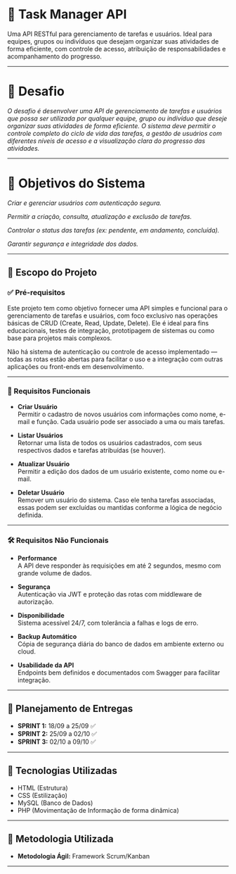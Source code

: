 # 📝 Task Manager API

Uma API RESTful para gerenciamento de tarefas e usuários. Ideal para equipes, grupos ou indivíduos que desejam organizar suas atividades de forma eficiente, com controle de acesso, atribuição de responsabilidades e acompanhamento do progresso.

---

# 🧠 Desafio
*O desafio é desenvolver uma API de gerenciamento de tarefas e usuários que possa ser utilizada por qualquer equipe, grupo ou indivíduo que deseje organizar suas atividades de forma eficiente. O sistema deve permitir o controle completo do ciclo de vida das tarefas, a gestão de usuários com diferentes níveis de acesso e a visualização clara do progresso das atividades.*

---

# 🎯 Objetivos do Sistema
*Criar e gerenciar usuários com autenticação segura.*

*Permitir a criação, consulta, atualização e exclusão de tarefas.*

*Controlar o status das tarefas (ex: pendente, em andamento, concluída).*

*Garantir segurança e integridade dos dados.*

---

## 📌 Escopo do Projeto

### ✅ Pré-requisitos

Este projeto tem como objetivo fornecer uma API simples e funcional para o gerenciamento de tarefas e usuários, com foco exclusivo nas operações básicas de CRUD (Create, Read, Update, Delete). Ele é ideal para fins educacionais, testes de integração, prototipagem de sistemas ou como base para projetos mais complexos.

Não há sistema de autenticação ou controle de acesso implementado — todas as rotas estão abertas para facilitar o uso e a integração com outras aplicações ou front-ends em desenvolvimento.

---

### 🔧 Requisitos Funcionais

- **Criar Usuário**  
  Permitir o cadastro de novos usuários com informações como nome, e-mail e função. Cada usuário pode ser associado a uma ou mais tarefas.

- **Listar Usuários**  
  Retornar uma lista de todos os usuários cadastrados, com seus respectivos dados e tarefas atribuídas (se houver).

- **Atualizar Usuário**  
  Permitir a edição dos dados de um usuário existente, como nome ou e-mail.

- **Deletar Usuário**  
  Remover um usuário do sistema. Caso ele tenha tarefas associadas, essas podem ser excluídas ou mantidas conforme a lógica de negócio definida.

---

### 🛠️ Requisitos Não Funcionais

- **Performance**  
  A API deve responder às requisições em até 2 segundos, mesmo com grande volume de dados.

- **Segurança**  
  Autenticação via JWT e proteção das rotas com middleware de autorização.

- **Disponibilidade**  
  Sistema acessível 24/7, com tolerância a falhas e logs de erro.

- **Backup Automático**  
  Cópia de segurança diária do banco de dados em ambiente externo ou cloud.

- **Usabilidade da API**  
  Endpoints bem definidos e documentados com Swagger para facilitar integração.

---

## 📅 Planejamento de Entregas  

- **SPRINT 1:** 18/09 a 25/09 ✅  
- **SPRINT 2:** 25/09 a 02/10 ✅  
- **SPRINT 3:** 02/10 a 09/10 ✅

---

## 🚀 Tecnologias Utilizadas

- HTML (Estrutura)
- CSS (Estilização)
- MySQL (Banco de Dados)
- PHP (Movimentação de Informação de forma dinâmica)

---

## 📂 Metodologia Utilizada  

- **Metodologia Ágil:** Framework Scrum/Kanban</a>

---




